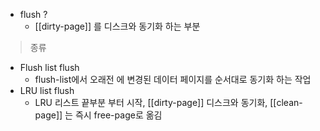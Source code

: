 - flush ?
	- [[dirty-page]] 를 디스크와 동기화 하는 부분

> 종류

- Flush list flush
	- flush-list에서 오래전 에 변경된 데이터 페이지를 순서대로 동기화 하는 작업
- LRU list flush
	- LRU 리스트 끝부분 부터 시작, [[dirty-page]] 디스크와 동기화, [[clean-page]] 는 즉시 free-page로 옮김
